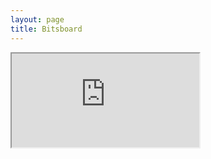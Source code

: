 ```yaml
---
layout: page
title: Bitsboard
---
```


<iframe src="https://docs.google.com/spreadsheets/d/e/2PACX-1vRBABDIoCvzpDJWnWzvYS3YaY1B1lP3R_Lwko3jXafmopDQ-kE-ZkrDN-WNTLoXdsQgo6iqqwlSqgxH/pubhtml?gid=0&amp;single=true&amp;widget=true&amp;headers=false"></iframe>